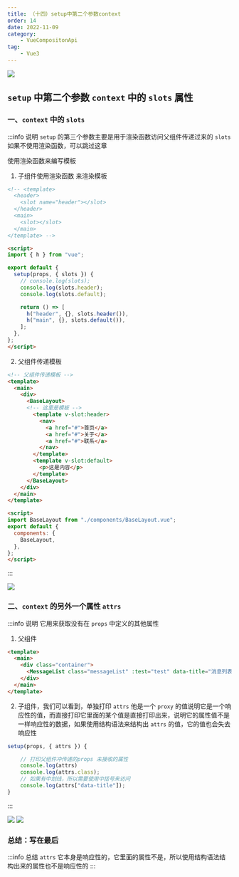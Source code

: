 ```yaml
---
title: （十四）setup中第二个参数context
order: 14
date: 2022-11-09
category:
    - VueCompositonApi
tag: 
    - Vue3
---
```


![](https://image.zswei.xyz/img/202211121817662.webp)

## `setup` 中第二个参数 `context` 中的 `slots` 属性
### 一、`context` 中的 `slots`
:::info 说明
`setup` 的第三个参数主要是用于渲染函数访问父组件传递过来的 `slots` 如果不使用渲染函数，可以跳过这章


使用渲染函数来编写模板
1. 子组件使用渲染函数 来渲染模板
```html
<!-- <template>
  <header>
    <slot name="header"></slot>
  </header>
  <main>
    <slot></slot>
  </main>
</template> -->

<script>
import { h } from "vue";

export default {
  setup(props, { slots }) {
    // console.log(slots);
    console.log(slots.header);
    console.log(slots.default);

    return () => [
      h("header", {}, slots.header()),
      h("main", {}, slots.default()),
    ];
  },
};
</script>
```

2. 父组件传递模板
```html
<!-- 父组件传递模板 -->
<template>
  <main>
    <div>
      <BaseLayout>
      <!-- 这里是模板 -->
        <template v-slot:header>
          <nav>
            <a href="#">首页</a>
            <a href="#">关于</a>
            <a href="#">联系</a>
          </nav>
        </template>
        <template v-slot:default>
          <p>这是内容</p>
        </template>
      </BaseLayout>
    </div>
  </main>
</template>

<script>
import BaseLayout from "./components/BaseLayout.vue";
export default {
  components: {
    BaseLayout,
  },
};
</script>
```
:::

![](https://image.zswei.xyz/img/202211091527444.png)


### 二、`context` 的另外一个属性 `attrs`
:::info 说明
它用来获取没有在  `props` 中定义的其他属性

1. 父组件
```html 
<template>
  <main>
    <div class="container">
      <MessageList class="messageList" :test="test" data-title="消息列表" />
    </div>
  </main>
</template>
```

2. 子组件，我们可以看到，单独打印 `attrs` 他是一个 `proxy` 的值说明它是一个响应性的值，而直接打印它里面的某个值是直接打印出来，说明它的属性值不是一样响应性的数据，如果使用结构语法来结构出 `attrs` 的值，它的值也会失去响应性
```js
setup(props, { attrs }) {

    // 打印父组件冲传递的props 未接收的属性
    console.log(attrs)
    console.log(attrs.class);
    // 如果有中划线，所以需要使用中括号来访问
    console.log(attrs["data-title"]);
}
```
:::

![](https://image.zswei.xyz/img/202211091538520.png)
![](https://image.zswei.xyz/img/202211091538242.png)


### 总结：写在最后
:::info 总结
`attrs` 它本身是响应性的，它里面的属性不是，所以使用结构语法结构出来的属性也不是响应性的
:::